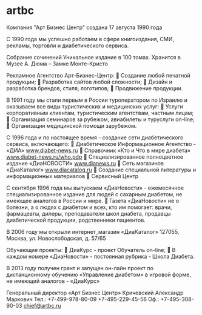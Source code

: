 # artbc
Компания "Арт Бизнес Центр" cоздана 17 августа 1990 года

С 1990 года мы успешно работаем в сфере книгоиздания, СМИ, рекламы, торговли и диабетического сервиса.

Собрание сочинений Уникальное издание в 100 томах.
Хранится в Музее А. Дюма – Замке Монте-Кристо

Рекламное Агентство Арт-Бизнес-Центр:
 Создание любой печатной продукции;
 Разработка сайтов любой сложности;
 Дизайн и разработка брендов, стиля, логотипов;
 Продвижение продукции.

В 1991 году мы стали первым в России туроператором по Израилю и оказываем все виды туристических и медицинских услуг:
 Услуги корпоративным клиентам, туристическим агентствам, частным лицам;
 Организация семинаров за рубежом, авиабилеты и туруслуги on-line;
 Организация медицинской помощи зарубежом.

С 1996 года и по настоящее время - создание сети диабетического сервиса, включающего:
 Диабетическое Информационное Агентство - «ДИА» www.diabet-news.ru
 Справочник «Кто и Что в мире диабета» www.diabet-news.ru/who.pdp
 Специализированное полноцветное издание «ДиаНОВОСТИ» www.dianews.ru
 Сеть магазинов «ДиаКаталог» www.diacatalog.ru
 Создание специальной литературы и информационных материалов
 Сервисный Центр

С сентября 1996 года мы выпускаем «ДиаНовости» - ежемесячное специализированное издание для людей с сахарным диабетом, не имеющее аналогов
в России и мире.
 Газета «ДиаНовости» не о болезни, а о людях с диабетом и всех, кто им помогает: врачи, фармацевты, дилеры, преподаватели школ диабета,
продавцы диабетической продукции, родственники пациентов.

В 2006 году мы открыли интернет_магазин «ДиаКаталог»
127055, Москва,
ул. Новослободская,
д. 57/65

Обучающие проекты:
 ДиаКурс - проект Обучатель on-line;
 В каждом номере «ДиаНовости» - постоянная рубрика - Школа Диабета.

В 2013 году получен грант и запущен он-лайн проект по дистанционному обучению «Управление диабетом» в игровой форме, не имеющий аналогов - «ДиаКурс»

Генеральный директор «Арт Бизнес Центр»
Кричевский Александр Маркович
Тел.: +7-499-978-80-09
+7-495-229-45-56
Оф.: +7-495-308-90-03
chief@artbc.ru
